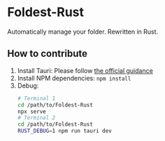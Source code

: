 # Foldest-Rust

Automatically manage your folder. Rewritten in Rust.

## How to contribute

1. Install Tauri: Please follow [the official guidance](https://tauri.studio/en/docs/getting-started/intro)
2. Install NPM dependencies: `npm install`
3. Debug:
    ```Bash
    # Terminal 1
    cd /path/to/Foldest-Rust
    npx serve
    # Terminal 2
    cd /path/to/Foldest-Rust
    RUST_DEBUG=1 npm run tauri dev
    ```

<!-- ```
npm install
```

### Compiles and hot-reloads for development
```
npm run serve
```

### Compiles and minifies for production
```
npm run build
```

### Lints and fixes files
```
npm run lint
```
-->
